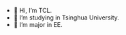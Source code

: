 - 👋 Hi, I’m TCL.
- 👀 I’m studying in Tsinghua University.
- 🌱 I’m major in EE.

<!---
TCL606/TCL606 is a ✨ special ✨ repository because its `README.md` (this file) appears on your GitHub profile.
You can click the Preview link to take a look at your changes.
--->
